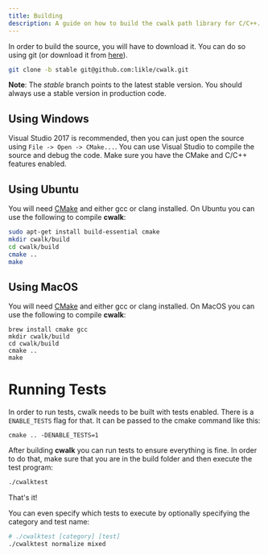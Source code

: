 ```yaml
---
title: Building
description: A guide on how to build the cwalk path library for C/C++.
---
```


In order to build the source, you will have to download it. You can do so using git (or download it from [here](https://github.com/likle/cwalk/archive/stable.zip)).
```bash
git clone -b stable git@github.com:likle/cwalk.git
```

**Note**: The *stable* branch points to the latest stable version. You should 
always use a stable version in production code.

## Using Windows
Visual Studio 2017 is recommended, then you can just open the source using ``File -> Open -> CMake...``. You can use Visual Studio to compile the source and debug the code. Make sure you have the CMake and C/C++ features enabled.

## Using Ubuntu
You will need [CMake](https://cmake.org/download/) and either gcc or clang installed. On Ubuntu you can use the following to compile **cwalk**:
```bash
sudo apt-get install build-essential cmake
mkdir cwalk/build
cd cwalk/build
cmake ..
make
```

## Using MacOS
You will need [CMake](https://cmake.org/download/) and either gcc or clang installed. On MacOS you can use the following to compile **cwalk**:
```
brew install cmake gcc
mkdir cwalk/build
cd cwalk/build
cmake ..
make
```
# Running Tests
In order to run tests, cwalk needs to be built with tests enabled. There is a ``ENABLE_TESTS`` flag for that. It can be passed to the cmake command like this:
```
cmake .. -DENABLE_TESTS=1
```

After building **cwalk** you can run tests to ensure everything is fine. In order to do that, make sure that you are in the build folder and then execute the test program:
```bash
./cwalktest
```

That's it!

You can even specify which tests to execute by optionally specifying the category and test name:
```bash
# ./cwalktest [category] [test]
./cwalktest normalize mixed
```
